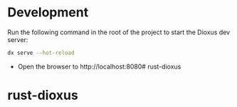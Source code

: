 # Development

Run the following command in the root of the project to start the Dioxus dev server:

```bash
dx serve --hot-reload
```

- Open the browser to http://localhost:8080# rust-dioxus
# rust-dioxus
